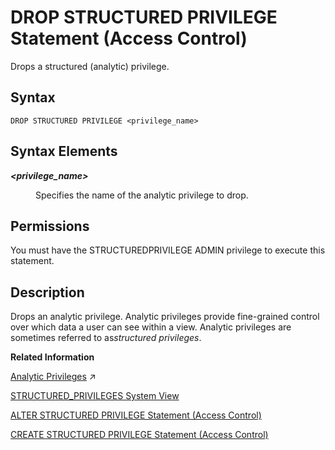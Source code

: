 <!-- loio4742f573d0c24e9084a699d464bf20c7 -->

# DROP STRUCTURED PRIVILEGE Statement \(Access Control\)

Drops a structured \(analytic\) privilege.



## Syntax

```
DROP STRUCTURED PRIVILEGE <privilege_name>
```



## Syntax Elements


<dl>
<dt><b>

*<privilege\_name\>*

</b></dt>
<dd>

Specifies the name of the analytic privilege to drop.



</dd>
</dl>



<a name="loio4742f573d0c24e9084a699d464bf20c7__section_nn2_bcn_zcb"/>

## Permissions

You must have the STRUCTUREDPRIVILEGE ADMIN privilege to execute this statement.



<a name="loio4742f573d0c24e9084a699d464bf20c7__section_s32_bcn_zcb"/>

## Description

Drops an analytic privilege. Analytic privileges provide fine-grained control over which data a user can see within a view. Analytic privileges are sometimes referred to as*structured privileges*.

**Related Information**  


[Analytic Privileges](https://help.sap.com/viewer/a1317de16a1e41a6b0ff81849d80713c/2023_4_QRC/en-US/db08ea0cbb571014a386f851122958b2.html "Analytic privileges grant different users access to different portions of data in the same view based on their business role. Within the definition of an analytic privilege, the conditions that control which data users see is defined using SQL.") :arrow_upper_right:

[STRUCTURED\_PRIVILEGES System View](../../020-System-Views-Reference/021-System-Views/structured-privileges-system-view-20ffdc2.md "Provides information about available structured (analytic) privileges.")

[ALTER STRUCTURED PRIVILEGE Statement \(Access Control\)](alter-structured-privilege-statement-access-control-fd40165.md "Alters a structured (analytic) privilege, replacing the existing definition of the structured privilege with the new definition.")

[CREATE STRUCTURED PRIVILEGE Statement \(Access Control\)](create-structured-privilege-statement-access-control-622b2df.md "Creates a structured (analytic) privilege.")

